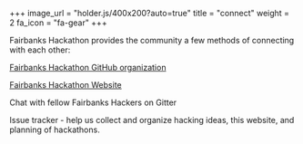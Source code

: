 +++
image_url = "holder.js/400x200?auto=true"
title = "connect"
weight = 2
fa_icon = "fa-gear"
+++

Fairbanks Hackathon provides the community a few methods of connecting with each other:

[Fairbanks Hackathon GitHub organization](github.com/FairbanksHackathon)

<i class="fa fa-newspaper-o fa-2x" aria-hidden="true"></i>

[Fairbanks Hackathon Website](https://github.com/FairbanksHackathon/fairbankshackathon.github.io)

<i class="fa fa-comments-o fa-2x" aria-hidden="true"></i>

Chat with fellow Fairbanks Hackers on Gitter

Issue tracker - help us collect and organize hacking ideas, this website, and planning of hackathons.
